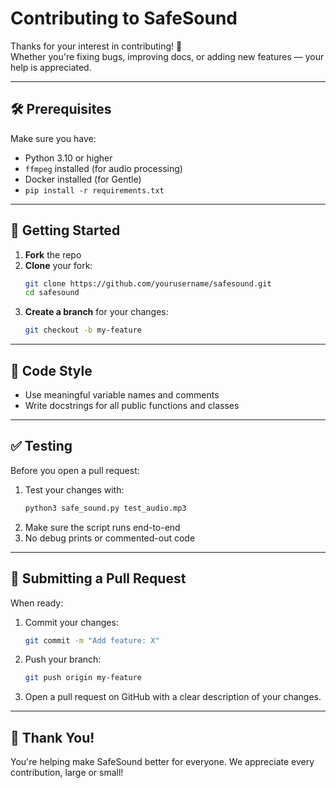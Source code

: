 # Contributing to SafeSound

Thanks for your interest in contributing! 🎉  
Whether you're fixing bugs, improving docs, or adding new features — your help is appreciated.

---

## 🛠 Prerequisites

Make sure you have:

- Python 3.10 or higher
- `ffmpeg` installed (for audio processing)
- Docker installed (for Gentle)
- `pip install -r requirements.txt`

---

## 🚀 Getting Started

1. **Fork** the repo  
2. **Clone** your fork:
   ```bash
   git clone https://github.com/yourusername/safesound.git
   cd safesound
   ```
3. **Create a branch** for your changes:
   ```bash
   git checkout -b my-feature
   ```

---

## 📐 Code Style

- Use meaningful variable names and comments
- Write docstrings for all public functions and classes

---

## ✅ Testing

Before you open a pull request:

1. Test your changes with:
   ```bash
   python3 safe_sound.py test_audio.mp3
   ```
2. Make sure the script runs end-to-end  
3. No debug prints or commented-out code

---

## 📄 Submitting a Pull Request

When ready:

1. Commit your changes:
   ```bash
   git commit -m "Add feature: X"
   ```
2. Push your branch:
   ```bash
   git push origin my-feature
   ```
3. Open a pull request on GitHub with a clear description of your changes.

---

## 🙌 Thank You!

You're helping make SafeSound better for everyone. We appreciate every contribution, large or small!
